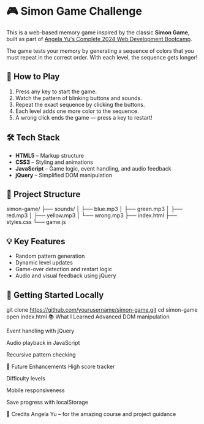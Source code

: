 # 🎮 Simon Game Challenge

This is a web-based memory game inspired by the classic **Simon Game**, built as part of [Angela Yu's Complete 2024 Web Development Bootcamp](https://www.udemy.com/course/the-complete-web-development-bootcamp/).

The game tests your memory by generating a sequence of colors that you must repeat in the correct order. With each level, the sequence gets longer!

## 🧠 How to Play

1. Press any key to start the game.
2. Watch the pattern of blinking buttons and sounds.
3. Repeat the exact sequence by clicking the buttons.
4. Each level adds one more color to the sequence.
5. A wrong click ends the game — press a key to restart!

## 🛠 Tech Stack

- **HTML5** – Markup structure  
- **CSS3** – Styling and animations  
- **JavaScript** – Game logic, event handling, and audio feedback  
- **jQuery** – Simplified DOM manipulation

## 📁 Project Structure

simon-game/
├── sounds/
│ ├── blue.mp3
│ ├── green.mp3
│ ├── red.mp3
│ ├── yellow.mp3
│ └── wrong.mp3
├── index.html
├── styles.css
└── game.js

## 💡 Key Features

- Random pattern generation
- Dynamic level updates
- Game-over detection and restart logic
- Audio and visual feedback using jQuery

## 🚀 Getting Started Locally

git clone https://github.com/yourusername/simon-game.git
cd simon-game
open index.html
📚 What I Learned
Advanced DOM manipulation

Event handling with jQuery

Audio playback in JavaScript

Recursive pattern checking

🎯 Future Enhancements
High score tracker

Difficulty levels

Mobile responsiveness

Save progress with localStorage

🙏 Credits
Angela Yu – for the amazing course and project guidance
